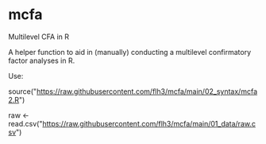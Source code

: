 # mcfa
Multilevel CFA in R

A helper function to aid in (manually) conducting a multilevel confirmatory factor analyses in R. 

Use:

source("https://raw.githubusercontent.com/flh3/mcfa/main/02_syntax/mcfa2.R")


raw <- read.csv("https://raw.githubusercontent.com/flh3/mcfa/main/01_data/raw.csv")
